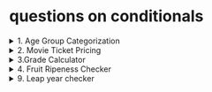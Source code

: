 # questions on conditionals

<details>
<summary>1. Age Group Categorization
</summary>

Classify a person's age group: Child(<13),
Teenager (13-19), Adult (20-59), Senior(60+).

</details>

<details>
<summary>2. Movie Ticket Pricing
</summary>
Movie Tickets are priced based on age: $12 for adults(18 and over),&8 for children.Everyone gets a $2 discount on Wednesday.
</details>

<details>
<summary>3.Grade Calculator
</summary>
Assign a letter grade based on a student's score:
A(90-100), B(80-89), C(70-79), D(60-69), F(below 60)
</details>

<details>
<summary>4. Fruit Ripeness Checker
</summary>
Determine if a fruit is ripe, overripe, or unripe based on its color.(e.g. Banana:Green(unripe), Yellow-Ripe, Brown-Overripe)
</details>
<details>
<summary>9. Leap year checker
</summary>
Determine if a year is a leap year or not.
</details>
